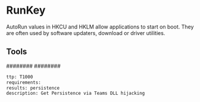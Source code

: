 # RunKey
AutoRun values in HKCU and HKLM allow applications to start on boot. They are often used by software updaters, download or driver utilities.


## Tools
########
########


```meta
ttp: T1000
requirements: 
results: persistence
description: Get Persistence via Teams DLL hijacking
```